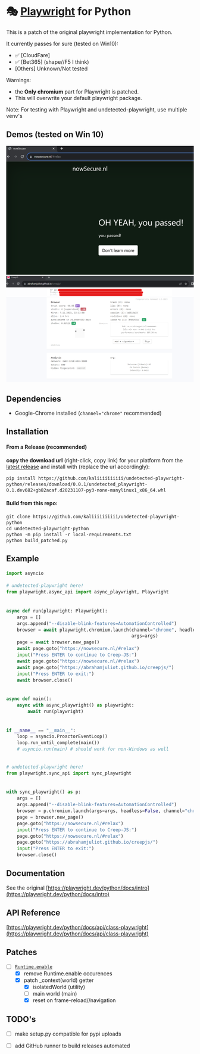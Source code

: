 # 🎭 [Playwright](https://playwright.dev) for Python 

[//]: # ([![PyPI version]&#40;https://badge.fury.io/py/playwright.svg&#41;]&#40;https://pypi.python.org/pypi/playwright/&#41;)

This is a patch of the original playwright implementation for Python.

It currently passes for sure (tested on Win10):
- ✅ [CloudFare] 
- ✅ [Bet365] (shape//F5 I think)
- [Others] Unknown/Not tested

Warnings: 
* the **Only chromium** part for Playwright is patched.
* This will overwrite your default playwright package.

Note: For testing with Playwright and undetected-playwright, use multiple venv's

## Demos (tested on Win 10)
![img.png](assets/nowsecure_nl.png)
![img.png](assets/creep_js.png)


## Dependencies

* Google-Chrome installed (`channel="chrome"` recommended)

## Installation

#### From a Release (recommended)

**copy the download url** (right-click, copy link) for your platform from the [latest release](https://github.com/kaliiiiiiiiii/undetected-playwright-python/releases/latest) and install with (replace the url accordingly):
```shell
pip install https://github.com/kaliiiiiiiiii/undetected-playwright-python/releases/download/0.0.1/undetected_playwright-0.1.dev682+gb82acaf.d20231107-py3-none-manylinux1_x86_64.whl
```

#### Build from this repo:
```
git clone https://github.com/kaliiiiiiiiii/undetected-playwright-python
cd undetected-playwright-python
python -m pip install -r local-requirements.txt
python build_patched.py
```

[//]: # (run `pip install undetected-playwright-python` in your terminal)

## Example

```python
import asyncio

# undetected-playwright here!
from playwright.async_api import async_playwright, Playwright


async def run(playwright: Playwright):
    args = []
    args.append("--disable-blink-features=AutomationControlled")
    browser = await playwright.chromium.launch(channel="chrome", headless=False,
                                               args=args)
    page = await browser.new_page()
    await page.goto("https://nowsecure.nl/#relax")
    input("Press ENTER to continue to Creep-JS:")
    await page.goto("https://nowsecure.nl/#relax")
    await page.goto("https://abrahamjuliot.github.io/creepjs/")
    input("Press ENTER to exit:")
    await browser.close()


async def main():
    async with async_playwright() as playwright:
        await run(playwright)


if __name__ == "__main__":
    loop = asyncio.ProactorEventLoop()
    loop.run_until_complete(main())
    # asyncio.run(main) # should work for non-Windows as well
```

```py

# undetected-playwright here!
from playwright.sync_api import sync_playwright


with sync_playwright() as p:
    args = []
    args.append("--disable-blink-features=AutomationControlled")
    browser = p.chromium.launch(args=args, headless=False, channel="chrome")
    page = browser.new_page()
    page.goto("https://nowsecure.nl/#relax")
    input("Press ENTER to continue to Creep-JS:")
    page.goto("https://nowsecure.nl/#relax")
    page.goto("https://abrahamjuliot.github.io/creepjs/")
    input("Press ENTER to exit:")
    browser.close()
```

## Documentation

See the original
[https://playwright.dev/python/docs/intro](https://playwright.dev/python/docs/intro)

## API Reference

[https://playwright.dev/python/docs/api/class-playwright](https://playwright.dev/python/docs/api/class-playwright)



## Patches
- [ ] [`Runtime.enable`](https://chromedevtools.github.io/devtools-protocol/tot/Runtime/#method-enable)
  - [x] remove Runtime.enable occurences
  - [x] patch _context(world) getter
    - [x] isolatedWorld (utility)
    - [ ] main world (main)
    - [x] reset on frame-reload//navigation

## TODO's

- [ ] make setup.py compatible for pypi uploads
- [ ] add GitHub runner to build releases automated


